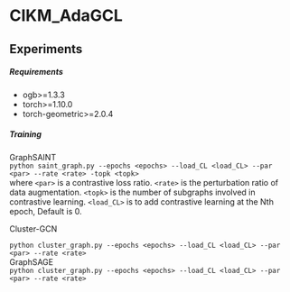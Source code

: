# CIKM_AdaGCL
## Experiments

##### Requirements
* ogb>=1.3.3
* torch>=1.10.0
* torch-geometric>=2.0.4

##### Training
GraphSAINT <br>
``
python saint_graph.py --epochs <epochs> --load_CL <load_CL> --par <par> --rate <rate> -topk <topk>
``
<br>
where `` <par> `` is a contrastive loss ratio. `` <rate> `` is the perturbation ratio of data augmentation. 
`` <topk> `` is the number of subgraphs involved in contrastive learning. `` <load_CL> `` is to add contrastive learning at the Nth epoch, Default is 0.

Cluster-GCN <br>

``
python cluster_graph.py --epochs <epochs> --load_CL <load_CL> --par <par> --rate <rate>
``
<br>
GraphSAGE <br>
``
python cluster_graph.py --epochs <epochs> --load_CL <load_CL> --par <par> --rate <rate>
``
